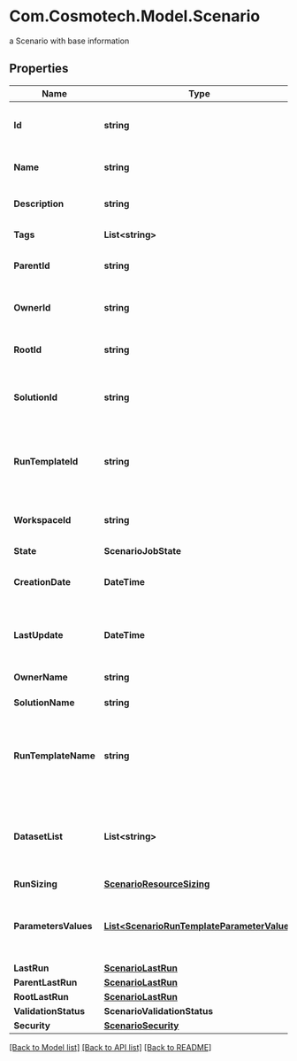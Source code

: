 # Com.Cosmotech.Model.Scenario
a Scenario with base information

## Properties

Name | Type | Description | Notes
------------ | ------------- | ------------- | -------------
**Id** | **string** | the Scenario unique identifier | [optional] [readonly] 
**Name** | **string** | the Scenario name | [optional] 
**Description** | **string** | the Scenario description | [optional] 
**Tags** | **List&lt;string&gt;** | the list of tags | [optional] 
**ParentId** | **string** | the Scenario parent id | [optional] 
**OwnerId** | **string** | the user id which own this Scenario | [optional] [readonly] 
**RootId** | **string** | the scenario root id | [optional] [readonly] 
**SolutionId** | **string** | the Solution Id associated with this Scenario | [optional] [readonly] 
**RunTemplateId** | **string** | the Solution Run Template Id associated with this Scenario | [optional] 
**WorkspaceId** | **string** | the associated Workspace Id | [optional] [readonly] 
**State** | **ScenarioJobState** |  | [optional] 
**CreationDate** | **DateTime** | the Scenario creation date | [optional] [readonly] 
**LastUpdate** | **DateTime** | the last time a Scenario was updated | [optional] [readonly] 
**OwnerName** | **string** | the name of the owner | [optional] [readonly] 
**SolutionName** | **string** | the Solution name | [optional] [readonly] 
**RunTemplateName** | **string** | the Solution Run Template name associated with this Scenario | [optional] [readonly] 
**DatasetList** | **List&lt;string&gt;** | the list of Dataset Id associated to this Scenario Run Template | [optional] 
**RunSizing** | [**ScenarioResourceSizing**](ScenarioResourceSizing.md) |  | [optional] 
**ParametersValues** | [**List&lt;ScenarioRunTemplateParameterValue&gt;**](ScenarioRunTemplateParameterValue.md) | the list of Solution Run Template parameters values | [optional] 
**LastRun** | [**ScenarioLastRun**](ScenarioLastRun.md) |  | [optional] 
**ParentLastRun** | [**ScenarioLastRun**](ScenarioLastRun.md) |  | [optional] 
**RootLastRun** | [**ScenarioLastRun**](ScenarioLastRun.md) |  | [optional] 
**ValidationStatus** | **ScenarioValidationStatus** |  | [optional] 
**Security** | [**ScenarioSecurity**](ScenarioSecurity.md) |  | [optional] 

[[Back to Model list]](../README.md#documentation-for-models) [[Back to API list]](../README.md#documentation-for-api-endpoints) [[Back to README]](../README.md)


